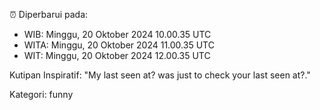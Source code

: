 ⏰ Diperbarui pada:
- WIB: Minggu, 20 Oktober 2024 10.00.35 UTC
- WITA: Minggu, 20 Oktober 2024 11.00.35 UTC
- WIT: Minggu, 20 Oktober 2024 12.00.35 UTC

Kutipan Inspiratif:
"My last seen at? was just to check your last seen at?."


Kategori: funny

